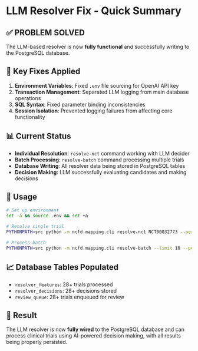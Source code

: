 # LLM Resolver Fix - Quick Summary

## ✅ PROBLEM SOLVED

The LLM-based resolver is now **fully functional** and successfully writing to the PostgreSQL database.

## 🔧 Key Fixes Applied

1. **Environment Variables**: Fixed `.env` file sourcing for OpenAI API key
2. **Transaction Management**: Separated LLM logging from main database operations
3. **SQL Syntax**: Fixed parameter binding inconsistencies
4. **Session Isolation**: Prevented logging failures from affecting core functionality

## 📊 Current Status

- **Individual Resolution**: `resolve-nct` command working with LLM decider
- **Batch Processing**: `resolve-batch` command processing multiple trials
- **Database Writing**: All resolver data being stored in PostgreSQL tables
- **Decision Making**: LLM successfully evaluating candidates and making decisions

## 🚀 Usage

```bash
# Set up environment
set -a && source .env && set +a

# Resolve single trial
PYTHONPATH=src python -m ncfd.mapping.cli resolve-nct NCT00032773 --persist --apply-trial --decider llm

# Process batch
PYTHONPATH=src python -m ncfd.mapping.cli resolve-batch --limit 10 --persist --decider llm
```

## 📈 Database Tables Populated

- `resolver_features`: 28+ trials processed
- `resolver_decisions`: 28+ decisions stored
- `review_queue`: 28+ trials enqueued for review

## 🎯 Result

The LLM resolver is now **fully wired** to the PostgreSQL database and can process clinical trials using AI-powered decision making, with all results being properly persisted.
